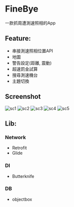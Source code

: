 # FineBye
一款抓周遭測速照相的App

## Feature:
* 串接測速照相位置API
* 地圖
* 警告設定(距離, 震動)
* 超速罰金試算
* 搜尋測速機台
* 主題切換

## Screenshot
![sc1](sc/sc1.png) ![sc2](sc/sc2.png)
![sc3](sc/sc3.png) ![sc4](sc/sc4.png)
![sc5](sc/sc5.png)

## Lib:
### Network
* Retrofit
* Glide
### DI
* Butterknife
### DB
* objectbox